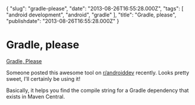 {
    "slug": "gradle-please",
    "date": "2013-08-26T16:55:28.000Z",
    "tags": [
        "android development",
        "android",
        "gradle"
    ],
    "title": "Gradle, please",
    "publishdate": "2013-08-26T16:55:28.000Z"
}

Gradle, please
==============

[Gradle, Please](http://gradleplease.appspot.com/)

Someone posted this awesome tool on
[r/androiddev](http://www.reddit.com/r/androiddev/comments/1l497c/gradle_please_find_the_right_dependency_string/)
recently. Looks pretty sweet, I’ll certainly be using it!

Basically, it helps you find the compile string for a Gradle dependency
that exists in Maven Central.

